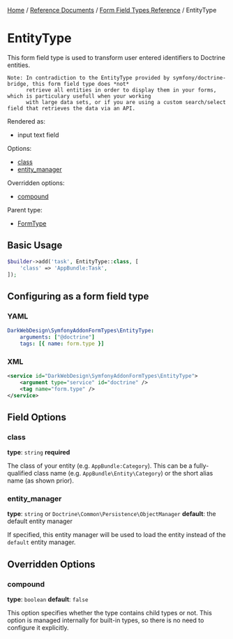 [Home](../../../index.md) /
[Reference Documents](../../index.md) /
[Form Field Types Reference](index.md) /
EntityType

# EntityType

This form field type is used to transform user entered identifiers to Doctrine entities.

```text
Note: In contradiction to the EntityType provided by symfony/doctrine-bridge, this form field type does *not*
      retrieve all entities in order to display them in your forms, which is particulary usefull when your working
      with large data sets, or if you are using a custom search/select field that retrieves the data via an API.
```

Rendered as:

* input text field

Options:

* [class](#class)
* [entity_manager](#entity_manager)

Overridden options:

* [compound](#compound)

Parent type:

* [FormType](http://symfony.com/doc/5.0/reference/forms/types/form.html)

## Basic Usage

```php
$builder->add('task', EntityType::class, [
    'class' => 'AppBundle:Task',
]);
```

## Configuring as a form field type

### YAML

```yml
DarkWebDesign\SymfonyAddonFormTypes\EntityType:
    arguments: ["@doctrine"]
    tags: [{ name: form.type }]
```

### XML

```xml
<service id="DarkWebDesign\SymfonyAddonFormTypes\EntityType">
    <argument type="service" id="doctrine" />
    <tag name="form.type" />
</service>
```

## Field Options

### class

**type**: `string` **required**

The class of your entity (e.g. `AppBundle:Category`). This can be a fully-qualified class name (e.g. `AppBundle\Entity\Category`)
or the short alias name (as shown prior).

### entity_manager

**type**: `string` or `Doctrine\Common\Persistence\ObjectManager` **default**: the default entity manager

If specified, this entity manager will be used to load the entity instead of the `default` entity manager.

## Overridden Options

### compound

**type**: `boolean` **default**: `false`

This option specifies whether the type contains child types or not. This option is managed internally for built-in types, so there
is no need to configure it explicitly.
